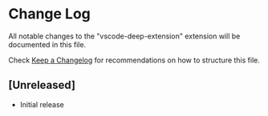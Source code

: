 # Change Log

All notable changes to the "vscode-deep-extension" extension will be documented in this file.

Check [Keep a Changelog](http://keepachangelog.com/) for recommendations on how to structure this file.

## [Unreleased]

- Initial release